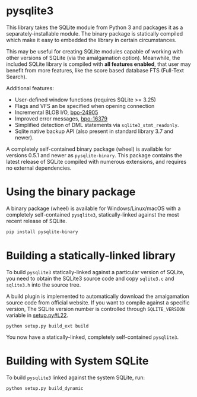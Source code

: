 # pysqlite3

This library takes the SQLite module from Python 3 and packages it as a
separately-installable module. The binary package is statically compiled
which make it easy to embedded the library in certain circumstances.

This may be useful for creating SQLite modules capable of working with other
versions of SQLite (via the amalgamation option). Meanwhile, the included SQLite
library is compiled with **all features enabled**, that user may benefit from
more features, like the score based database FTS (Full-Text Search).

Additional features:

* User-defined window functions (requires SQLite >= 3.25)
* Flags and VFS an be specified when opening connection
* Incremental BLOB I/O, [bpo-24905](https://github.com/python/cpython/pull/271)
* Improved error messages, [bpo-16379](https://github.com/python/cpython/pull/1108)
* Simplified detection of DML statements via `sqlite3_stmt_readonly`.
* Sqlite native backup API (also present in standard library 3.7 and newer).

A completely self-contained binary package (wheel) is available for versions
0.5.1 and newer as `pysqlite-binary`. This package contains the latest release
of SQLite compiled with numerous extensions, and requires no external
dependencies.

# Using the binary package

A binary package (wheel) is available for Windows/Linux/macOS with a completely
self-contained `pysqlite3`, statically-linked against the most recent release
of SQLite.

```bash
pip install pysqlite-binary
```

# Building a statically-linked library

To build `pysqlite3` statically-linked against a particular version of SQLite,
you need to obtain the SQLite3 source code and copy `sqlite3.c` and `sqlite3.h`
into the source tree.

A build plugin is implemented to automatically download the amalgamation source
code from official website. If you want to compile against a specific version,
The SQLite version number is controlled through `SQLITE_VERSION`
variable in [setup.py#L22](https://github.com/pysqlite3/pysqlite3/blob/3fe3828cfd46407a9afeee3a76d8839b1cd759a2/setup.py#L22).

```
python setup.py build_ext build
```

You now have a statically-linked, completely self-contained `pysqlite3`.

# Building with System SQLite

To build `pysqlite3` linked against the system SQLite, run:

```
python setup.py build_dynamic
```
